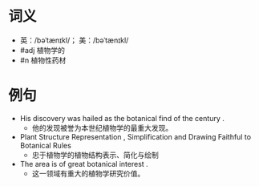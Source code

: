 # 词义
- 英：/bəˈtænɪkl/； 美：/bəˈtænɪkl/
- #adj 植物学的
- #n 植物性药材
# 例句
- His discovery was hailed as the botanical find of the century .
	- 他的发现被誉为本世纪植物学的最重大发现。
- Plant Structure Representation , Simplification and Drawing Faithful to Botanical Rules
	- 忠于植物学的植物结构表示、简化与绘制
- The area is of great botanical interest .
	- 这一领域有重大的植物学研究价值。
